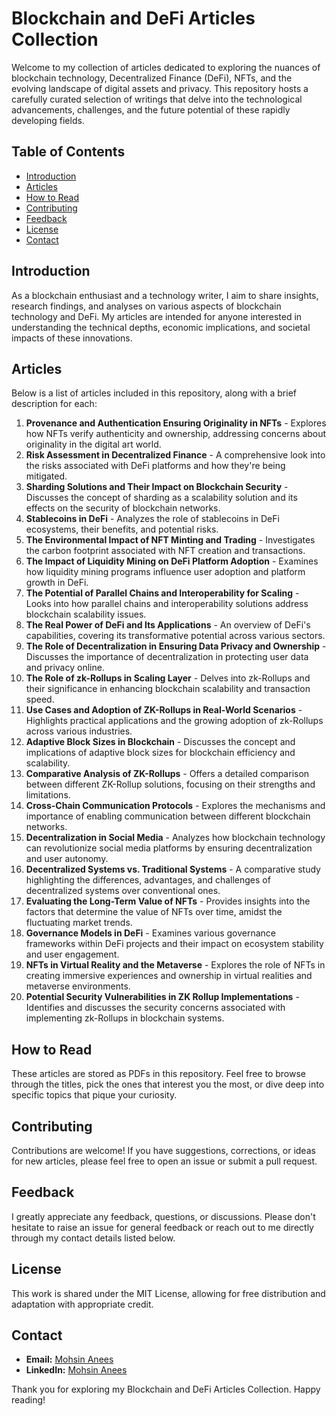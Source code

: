 # Blockchain and DeFi Articles Collection

Welcome to my collection of articles dedicated to exploring the nuances of blockchain technology, Decentralized Finance (DeFi), NFTs, and the evolving landscape of digital assets and privacy. This repository hosts a carefully curated selection of writings that delve into the technological advancements, challenges, and the future potential of these rapidly developing fields.

## Table of Contents

- [Introduction](#introduction)
- [Articles](#articles)
- [How to Read](#how-to-read)
- [Contributing](#contributing)
- [Feedback](#feedback)
- [License](#license)
- [Contact](#contact)

## Introduction

As a blockchain enthusiast and a technology writer, I aim to share insights, research findings, and analyses on various aspects of blockchain technology and DeFi. My articles are intended for anyone interested in understanding the technical depths, economic implications, and societal impacts of these innovations.

## Articles

Below is a list of articles included in this repository, along with a brief description for each:

1. **Provenance and Authentication Ensuring Originality in NFTs** - Explores how NFTs verify authenticity and ownership, addressing concerns about originality in the digital art world.
2. **Risk Assessment in Decentralized Finance** - A comprehensive look into the risks associated with DeFi platforms and how they're being mitigated.
3. **Sharding Solutions and Their Impact on Blockchain Security** - Discusses the concept of sharding as a scalability solution and its effects on the security of blockchain networks.
4. **Stablecoins in DeFi** - Analyzes the role of stablecoins in DeFi ecosystems, their benefits, and potential risks.
5. **The Environmental Impact of NFT Minting and Trading** - Investigates the carbon footprint associated with NFT creation and transactions.
6. **The Impact of Liquidity Mining on DeFi Platform Adoption** - Examines how liquidity mining programs influence user adoption and platform growth in DeFi.
7. **The Potential of Parallel Chains and Interoperability for Scaling** - Looks into how parallel chains and interoperability solutions address blockchain scalability issues.
8. **The Real Power of DeFi and Its Applications** - An overview of DeFi's capabilities, covering its transformative potential across various sectors.
9. **The Role of Decentralization in Ensuring Data Privacy and Ownership** - Discusses the importance of decentralization in protecting user data and privacy online.
10. **The Role of zk-Rollups in Scaling Layer** - Delves into zk-Rollups and their significance in enhancing blockchain scalability and transaction speed.
11. **Use Cases and Adoption of ZK-Rollups in Real-World Scenarios** - Highlights practical applications and the growing adoption of zk-Rollups across various industries.
12. **Adaptive Block Sizes in Blockchain** - Discusses the concept and implications of adaptive block sizes for blockchain efficiency and scalability.
13. **Comparative Analysis of ZK-Rollups** - Offers a detailed comparison between different ZK-Rollup solutions, focusing on their strengths and limitations.
14. **Cross-Chain Communication Protocols** - Explores the mechanisms and importance of enabling communication between different blockchain networks.
15. **Decentralization in Social Media** - Analyzes how blockchain technology can revolutionize social media platforms by ensuring decentralization and user autonomy.
16. **Decentralized Systems vs. Traditional Systems** - A comparative study highlighting the differences, advantages, and challenges of decentralized systems over conventional ones.
17. **Evaluating the Long-Term Value of NFTs** - Provides insights into the factors that determine the value of NFTs over time, amidst the fluctuating market trends.
18. **Governance Models in DeFi** - Examines various governance frameworks within DeFi projects and their impact on ecosystem stability and user engagement.
19. **NFTs in Virtual Reality and the Metaverse** - Explores the role of NFTs in creating immersive experiences and ownership in virtual realities and metaverse environments.
20. **Potential Security Vulnerabilities in ZK Rollup Implementations** - Identifies and discusses the security concerns associated with implementing zk-Rollups in blockchain systems.

## How to Read

These articles are stored as PDFs in this repository. Feel free to browse through the titles, pick the ones that interest you the most, or dive deep into specific topics that pique your curiosity.

## Contributing

Contributions are welcome! If you have suggestions, corrections, or ideas for new articles, please feel free to open an issue or submit a pull request.

## Feedback

I greatly appreciate any feedback, questions, or discussions. Please don't hesitate to raise an issue for general feedback or reach out to me directly through my contact details listed below.

## License

This work is shared under the MIT License, allowing for free distribution and adaptation with appropriate credit.

## Contact

- **Email:** [Mohsin Anees](mailto://Mohsin.Anees09@gmail.com)
- **LinkedIn:** [Mohsin Anees](https://www.linkedin.com/in/mohsin-anees/)

Thank you for exploring my Blockchain and DeFi Articles Collection. Happy reading!
